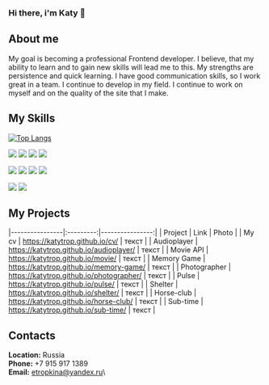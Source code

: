 ### Hi there, i'm Katy 👋

## **About me** ##

My goal is becoming a professional Frontend developer. I believe, that my ability to learn and to gain new skills will lead me to this. My strengths are persistence and quick learning. I have good communication skills, so I work great in a team. I continue to develop in my field. I continue to work on myself and on the quality of the site that I make.

## **My Skills** ##

[![Top Langs](https://github-readme-stats.vercel.app/api/top-langs/?username=Katytrop&layout=compact&theme=vision-friendly-dark)](https://github.com/anuraghazra/github-readme-stats)

![](https://img.shields.io/badge/-HTML-black?style=for-the-badge&logo=HTML5&logoColor=red)
![](https://img.shields.io/badge/-CSS-black?style=for-the-badge&logo=CSS3&logoColor=blue)
![](https://img.shields.io/badge/-JavaScript-black?style=for-the-badge&logo=JavaScript&logoColor=yellow)
![](https://img.shields.io/badge/-Sass-black?style=for-the-badge&logo=Sass&logoColor=pink)
<!-- ![](https://img.shields.io/badge/-React-black?style=for-the-badge&logo=React&logoColor=cyan) -->

![](https://img.shields.io/badge/-GitHub-black?style=for-the-badge&logo=GitHub&logoColor=white)
![](https://img.shields.io/badge/-VS%20Code-black?style=for-the-badge&logo=visualstudiocode&logoColor=blue)
![](https://img.shields.io/badge/-Figma-black?style=for-the-badge&logo=Figma&logoColor=red)
![](https://img.shields.io/badge/-Photoshop-black?style=for-the-badge&logo=AdobePhotoshop&logoColor=blue)


![](https://github-profile-summary-cards.vercel.app/api/cards/stats?username=daniilshat&theme=solarized_dark)
![](https://github-profile-summary-cards.vercel.app/api/cards/repos-per-language?username=daniilshat&theme=solarized_dark)


## **My Projects** ##
|----------------|:---------:|----------------:|
| Project | Link | Photo |
| My cv | https://katytrop.github.io/cv/ | текст |
| Audioplayer | https://katytrop.github.io/audioplayer/ | текст |
| Movie API | https://katytrop.github.io/movie/ | текст |
| Memory Game | https://katytrop.github.io/memory-game/ | текст |
| Photographer | https://katytrop.github.io/photographer/ | текст |
| Pulse | https://katytrop.github.io/pulse/ | текст |
| Shelter | https://katytrop.github.io/shelter/ | текст |
| Horse-club | https://katytrop.github.io/horse-club/ | текст |
| Sub-time | https://katytrop.github.io/sub-time/ | текст |

## **Contacts** ##
**Location:** Russia\
**Phone:** +7 915 917 1389\
**Email:** etropkina@yandex.ru\


